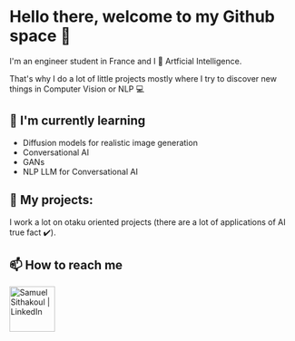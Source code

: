 # Hello there, welcome to my Github space 👋

<!--
**Rubiksman78/Rubiksman78** is a ✨ _special_ ✨ repository because its `README.md` (this file) appears on your GitHub profile.

Here are some ideas to get you started:

- 🔭 I’m currently working on ...
- 🌱 I’m currently learning ...
- 👯 I’m looking to collaborate on ...
- 🤔 I’m looking for help with ...
- 💬 Ask me about ...
- 📫 How to reach me: ...
- 😄 Pronouns: ...
- ⚡ Fun fact: ...
-->

I'm an engineer student in France and I 💟 Artficial Intelligence. 

That's why I do a lot of little projects mostly where I try to discover new things in Computer Vision or NLP 💻

## 🌱 I'm currently learning

- Diffusion models for realistic image generation
- Conversational AI
- GANs
- NLP LLM for Conversational AI

## 🔭 My projects:

I work a lot on otaku oriented projects (there are a lot of applications of AI true fact ✔️).

## 📫 How to reach me

<a href="https://www.linkedin.com/in/samuel-sithakoul/"><img align="left" src="https://img.shields.io/badge/linkedin-%230077B5.svg?style=for-the-badge&logo=linkedin&logoColor=white" alt="Samuel Sithakoul | LinkedIn" width="80px"/></a>

